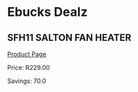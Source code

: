 
# Ebucks Dealz
## SFH11 SALTON FAN HEATER
[Product Page](https://www.ebucks.com/web/shop/productSelected.do?prodId=1155152075&catId=704982758)

Price: R229.00

Savings: 70.0


	